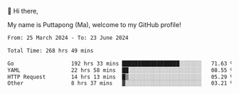 👋 Hi there,

My name is Puttapong (Ma), welcome to my GitHub profile!

<!--START_SECTION:waka-->

```txt
From: 25 March 2024 - To: 23 June 2024

Total Time: 268 hrs 49 mins

Go                  192 hrs 33 mins ██████████████████░░░░░░░   71.63 %
YAML                22 hrs 58 mins  ██░░░░░░░░░░░░░░░░░░░░░░░   08.55 %
HTTP Request        14 hrs 13 mins  █▒░░░░░░░░░░░░░░░░░░░░░░░   05.29 %
Other               8 hrs 37 mins   ▓░░░░░░░░░░░░░░░░░░░░░░░░   03.21 %
```

<!--END_SECTION:waka-->
